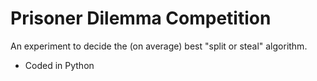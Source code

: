 # Prisoner Dilemma Competition

An experiment to decide the (on average) best "split or steal" algorithm.
- Coded in Python
